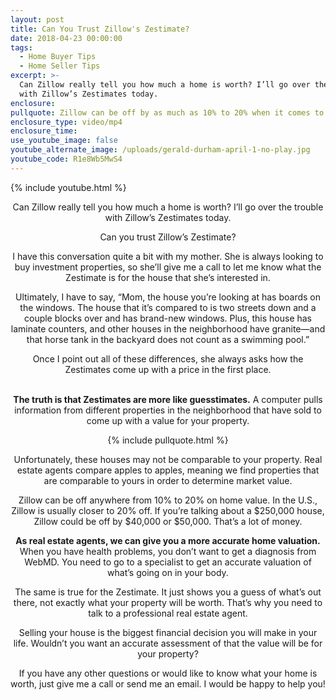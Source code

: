 ```yaml
---
layout: post
title: Can You Trust Zillow's Zestimate?
date: 2018-04-23 00:00:00
tags:
  - Home Buyer Tips
  - Home Seller Tips
excerpt: >-
  Can Zillow really tell you how much a home is worth? I’ll go over the trouble
  with Zillow’s Zestimates today.
enclosure:
pullquote: Zillow can be off by as much as 10% to 20% when it comes to home value.
enclosure_type: video/mp4
enclosure_time:
use_youtube_image: false
youtube_alternate_image: /uploads/gerald-durham-april-1-no-play.jpg
youtube_code: R1e8Wb5MwS4
---
```


{% include youtube.html %}

<center>Can Zillow really tell you how much a home is worth? I’ll go over the trouble with Zillow’s Zestimates today.</cetner>

Can you trust Zillow’s Zestimate?

I have this conversation quite a bit with my mother. She is always looking to buy investment properties, so she’ll give me a call to let me know what the Zestimate is for the house that she’s interested in.

Ultimately, I have to say, “Mom, the house you’re looking at has boards on the windows. The house that it’s compared to is two streets down and a couple blocks over and has brand-new windows. Plus, this house has laminate counters, and other houses in the neighborhood have granite—and that horse tank in the backyard does not count as a swimming pool.”

Once I point out all of these differences, she always asks how the Zestimates come up with a price in the first place.

<br>**The truth is that Zestimates are more like guesstimates.** A computer pulls information from different properties in the neighborhood that have sold to come up with a value for your property.

{% include pullquote.html %}

Unfortunately, these houses may not be comparable to your property. Real estate agents compare apples to apples, meaning we find properties that are comparable to yours in order to determine market value.

Zillow can be off anywhere from 10% to 20% on home value. In the U.S., Zillow is usually closer to 20% off. If you’re talking about a $250,000 house, Zillow could be off by $40,000 or $50,000. That’s a lot of money.

**As real estate agents, we can give you a more accurate home valuation.** When you have health problems, you don’t want to get a diagnosis from WebMD. You need to go to a specialist to get an accurate valuation of what’s going on in your body.

The same is true for the Zestimate. It just shows you a guess of what’s out there, not exactly what your property will be worth. That’s why you need to talk to a professional real estate agent.

Selling your house is the biggest financial decision you will make in your life. Wouldn’t you want an accurate assessment of that the value will be for your property?

If you have any other questions or would like to know what your home is worth, just give me a call or send me an email. I would be happy to help you!